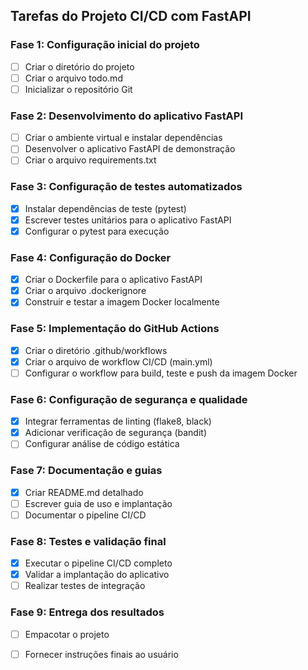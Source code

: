 ## Tarefas do Projeto CI/CD com FastAPI

### Fase 1: Configuração inicial do projeto
- [ ] Criar o diretório do projeto
- [ ] Criar o arquivo todo.md
- [ ] Inicializar o repositório Git

### Fase 2: Desenvolvimento do aplicativo FastAPI
- [ ] Criar o ambiente virtual e instalar dependências
- [ ] Desenvolver o aplicativo FastAPI de demonstração
- [ ] Criar o arquivo requirements.txt

### Fase 3: Configuração de testes automatizados
- [x] Instalar dependências de teste (pytest)
- [x] Escrever testes unitários para o aplicativo FastAPI
- [x] Configurar o pytest para execução

### Fase 4: Configuração do Docker
- [x] Criar o Dockerfile para o aplicativo FastAPI
- [x] Criar o arquivo .dockerignore
- [x] Construir e testar a imagem Docker localmente

### Fase 5: Implementação do GitHub Actions
- [x] Criar o diretório .github/workflows
- [x] Criar o arquivo de workflow CI/CD (main.yml)
- [ ] Configurar o workflow para build, teste e push da imagem Docker

### Fase 6: Configuração de segurança e qualidade
- [x] Integrar ferramentas de linting (flake8, black)
- [x] Adicionar verificação de segurança (bandit)
- [ ] Configurar análise de código estática

### Fase 7: Documentação e guias
- [x] Criar README.md detalhado
- [ ] Escrever guia de uso e implantação
- [ ] Documentar o pipeline CI/CD

### Fase 8: Testes e validação final
- [x] Executar o pipeline CI/CD completo
- [x] Validar a implantação do aplicativo
- [ ] Realizar testes de integração

### Fase 9: Entrega dos resultados
- [ ] Empacotar o projeto
- [ ] Fornecer instruções finais ao usuário

